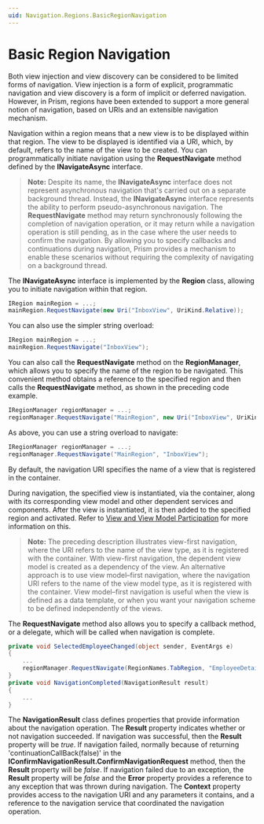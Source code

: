 ```yaml
---
uid: Navigation.Regions.BasicRegionNavigation
---
```

# Basic Region Navigation

Both view injection and view discovery can be considered to be limited forms of navigation. View injection is a form of explicit, programmatic navigation and view discovery is a form of implicit or deferred navigation. However, in Prism, regions have been extended to support a more general notion of navigation, based on URIs and an extensible navigation mechanism.

Navigation within a region means that a new view is to be displayed within that region. The view to be displayed is identified via a URI, which, by default, refers to the name of the view to be created. You can programmatically initiate navigation using the **RequestNavigate** method defined by the **INavigateAsync** interface.

>**Note:** Despite its name, the **INavigateAsync** interface does not represent asynchronous navigation that's carried out on a separate background thread. Instead, the **INavigateAsync** interface represents the ability to perform pseudo-asynchronous navigation. The **RequestNavigate** method may return synchronously following the completion of navigation operation, or it may return while a navigation operation is still pending, as in the case where the user needs to confirm the navigation. By allowing you to specify callbacks and continuations during navigation, Prism provides a mechanism to enable these scenarios without requiring the complexity of navigating on a background thread.

The **INavigateAsync** interface is implemented by the **Region** class, allowing you to initiate navigation within that region.

```cs
IRegion mainRegion = ...;
mainRegion.RequestNavigate(new Uri("InboxView", UriKind.Relative));
```

You can also use the simpler string overload:

```cs
IRegion mainRegion = ...;
mainRegion.RequestNavigate("InboxView");
```

You can also call the **RequestNavigate** method on the **RegionManager**, which allows you to specify the name of the region to be navigated. This convenient method obtains a reference to the specified region and then calls the **RequestNavigate** method, as shown in the preceding code example.

```cs
IRegionManager regionManager = ...;
regionManager.RequestNavigate("MainRegion", new Uri("InboxView", UriKind.Relative));
```

As above, you can use a string overload to navigate:

```cs
IRegionManager regionManager = ...;
regionManager.RequestNavigate("MainRegion", "InboxView");
```

By default, the navigation URI specifies the name of a view that is registered in the container.

During navigation, the specified view is instantiated, via the container, along with its corresponding view model and other dependent services and components. After the view is instantiated, it is then added to the specified region and activated. Refer to [View and View Model Participation](xref:Navigation.Regions.ViewViewModelParticipation) for more information on this.

>**Note:** The preceding description illustrates view-first navigation, where the URI refers to the name of the view type, as it is registered with the container. With view-first navigation, the dependent view model is created as a dependency of the view. An alternative approach is to use view model–first navigation, where the navigation URI refers to the name of the view model type, as it is registered with the container. View model–first navigation is useful when the view is defined as a data template, or when you want your navigation scheme to be defined independently of the views.

The **RequestNavigate** method also allows you to specify a callback method, or a delegate, which will be called when navigation is complete.

```cs
private void SelectedEmployeeChanged(object sender, EventArgs e)
{
    ...
    regionManager.RequestNavigate(RegionNames.TabRegion, "EmployeeDetails", NavigationCompleted);
}
private void NavigationCompleted(NavigationResult result)
{
    ...
}
```

The **NavigationResult** class defines properties that provide information about the navigation operation. The **Result** property indicates whether or not navigation succeeded. If navigation was successful, then the **Result** property will be _true_. If navigation failed, normally because of returning 'continuationCallBack(false)' in the **IConfirmNavigationResult.ConfirmNavigationRequest** method, then the **Result** property will be _false_. If navigation failed due to an exception, the **Result** property will be _false_ and the **Error** property provides a reference to any exception that was thrown during navigation. The **Context** property provides access to the navigation URI and any parameters it contains, and a reference to the navigation service that coordinated the navigation operation.
